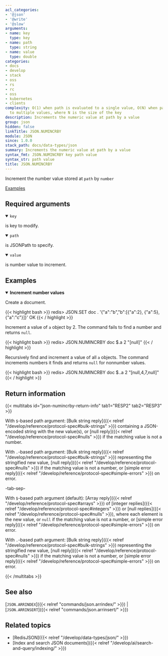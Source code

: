 ```yaml
---
acl_categories:
- '@json'
- '@write'
- '@slow'
arguments:
- name: key
  type: key
- name: path
  type: string
- name: value
  type: double
categories:
- docs
- develop
- stack
- oss
- rs
- rc
- oss
- kubernetes
- clients
complexity: O(1) when path is evaluated to a single value, O(N) when path is evaluated
  to multiple values, where N is the size of the key
description: Increments the numeric value at path by a value
group: json
hidden: false
linkTitle: JSON.NUMINCRBY
module: JSON
since: 1.0.0
stack_path: docs/data-types/json
summary: Increments the numeric value at path by a value
syntax_fmt: JSON.NUMINCRBY key path value
syntax_str: path value
title: JSON.NUMINCRBY
---
```

Increment the number value stored at `path` by `number`

[Examples](#examples)

## Required arguments

<details open><summary><code>key</code></summary> 

is key to modify.
</details>

<details open><summary><code>path</code></summary> 

is JSONPath to specify.
</details>

<details open><summary><code>value</code></summary> 

is number value to increment. 
</details>

## Examples

<details open>
<summary><b>Increment number values</b></summary>

Create a document.

{{< highlight bash >}}
redis> JSON.SET doc . '{"a":"b","b":[{"a":2}, {"a":5}, {"a":"c"}]}'
OK
{{< / highlight >}}

Increment a value of `a` object by 2. The command fails to find a number and returns `null`.

{{< highlight bash >}}
redis> JSON.NUMINCRBY doc $.a 2
"[null]"
{{< / highlight >}}

Recursively find and increment a value of all `a` objects. The command increments numbers it finds and returns `null` for nonnumber values.

{{< highlight bash >}}
redis> JSON.NUMINCRBY doc $..a 2
"[null,4,7,null]"
{{< / highlight >}}

</details>

## Return information

{{< multitabs id="json-numincrby-return-info"
    tab1="RESP2"
    tab2="RESP3" >}}

With `$`-based path argument: [Bulk string reply]({{< relref "/develop/reference/protocol-spec#bulk-strings" >}}) containing a JSON-encoded string with the new value(s), or [null reply]({{< relref "/develop/reference/protocol-spec#nulls" >}}) if the matching value is not a number.

With `.`-based path argument: [Bulk string reply]({{< relref "/develop/reference/protocol-spec#bulk-strings" >}}) representing the stringified new value, [null reply]({{< relref "/develop/reference/protocol-spec#nulls" >}}) if the matching value is not a number, or [simple error reply]({{< relref "/develop/reference/protocol-spec#simple-errors" >}}) on error.

-tab-sep-

With `$`-based path argument (default): [Array reply]({{< relref "/develop/reference/protocol-spec#arrays" >}}) of [integer replies]({{< relref "/develop/reference/protocol-spec#integers" >}}) or [null replies]({{< relref "/develop/reference/protocol-spec#nulls" >}}), where each element is the new value, or `null` if the matching value is not a number, or [simple error reply]({{< relref "/develop/reference/protocol-spec#simple-errors" >}}) on error.

With `.`-based path argument: [Bulk string reply]({{< relref "/develop/reference/protocol-spec#bulk-strings" >}}) representing the stringified new value, [null reply]({{< relref "/develop/reference/protocol-spec#nulls" >}}) if the matching value is not a number, or [simple error reply]({{< relref "/develop/reference/protocol-spec#simple-errors" >}}) on error.

{{< /multitabs >}}

## See also

[`JSON.ARRINDEX`]({{< relref "commands/json.arrindex/" >}}) | [`JSON.ARRINSERT`]({{< relref "commands/json.arrinsert/" >}}) 

## Related topics

* [RedisJSON]({{< relref "/develop/data-types/json/" >}})
* [Index and search JSON documents]({{< relref "/develop/ai/search-and-query/indexing/" >}})
